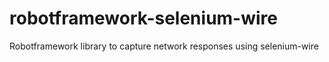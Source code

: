 # robotframework-selenium-wire
Robotframework library to capture network responses using selenium-wire
